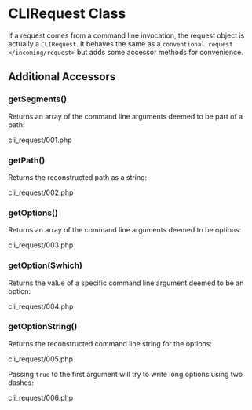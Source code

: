 # CLIRequest Class

If a request comes from a command line invocation, the request object is
actually a `CLIRequest`. It behaves the same as a
`conventional request </incoming/request>` but adds some accessor
methods for convenience.

## Additional Accessors

### getSegments()

Returns an array of the command line arguments deemed to be part of a
path:

<div class="literalinclude">

cli_request/001.php

</div>

### getPath()

Returns the reconstructed path as a string:

<div class="literalinclude">

cli_request/002.php

</div>

### getOptions()

Returns an array of the command line arguments deemed to be options:

<div class="literalinclude">

cli_request/003.php

</div>

### getOption(\$which)

Returns the value of a specific command line argument deemed to be an
option:

<div class="literalinclude">

cli_request/004.php

</div>

### getOptionString()

Returns the reconstructed command line string for the options:

<div class="literalinclude">

cli_request/005.php

</div>

Passing `true` to the first argument will try to write long options
using two dashes:

<div class="literalinclude">

cli_request/006.php

</div>

